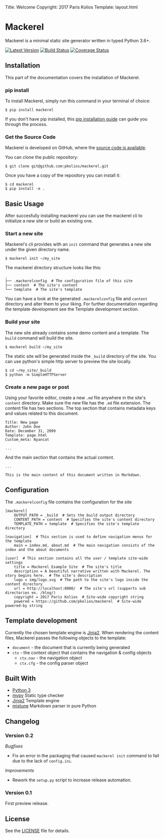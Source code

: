 Title: Welcome
Copyright: 2017 Paris Kolios
Template: layout.html

# Mackerel

Mackerel is a minimal static site generator written in typed Python 3.6+.

[![Latest Version](https://img.shields.io/pypi/v/mackerel.svg)](https://pypi.python.org/pypi/mackerel/)
[![Build Status](https://travis-ci.org/pkolios/mackerel.svg?branch=master)](https://travis-ci.org/pkolios/mackerel)
[![Coverage Status](https://coveralls.io/repos/pkolios/mackerel/badge.svg?branch=master)](https://coveralls.io/r/pkolios/mackerel)

## Installation

This part of the documentation covers the installation of Mackerel.

### pip install

To install Mackerel, simply run this command in your terminal of choice:

```
$ pip install mackerel
```

If you don't have pip installed, this [pip installation guide](https://pip.pypa.io/en/stable/installing/) can guide you through the process.

### Get the Source Code

Mackerel is developed on GitHub, where the [source code is available](https://github.com/pkolios/mackerel).

You can clone the public repository:

```
$ git clone git@github.com:pkolios/mackerel.git
```

Once you have a copy of the repository you can install it:

```
$ cd mackerel
$ pip install -e .
```

## Basic Usage

After succesfully installing mackerel you can use the mackerel cli to initialize a new site or build an existing one.

### Start a new site

Mackerel's cli provides with an `init` command that generates a new site under the given directory name.

```
$ mackerel init ~/my_site
```

The mackerel directory structure looks like this:

```
.
├── .mackerelconfig  # The configuration file of this site
├── content  # The site's content
└── template  # The site's template
```

You can have a look at the generated `.mackerelconfig` file and `content` directory and alter them to your liking.
For further documentation regarding the template development see the Template development section.

### Build your site

The new site already contains some demo content and a template. The `build` command will build the site.

```
$ mackerel build ~/my_site
```

The static site will be generated inside the `_build` directory of the site.
You can use python's simple http server to preview the site locally.

```
$ cd ~/my_site/_build
$ python -m SimpleHTTPServer
```

### Create a new page or post

Using your favorite editor, create a new `.md` file anywhere in the site's `content` directory.
Make sure the new file has the `.md` file extension. The content file has two sections.
The top section that contains metadata keys and values related to this document.

```
Title: New page
Author: John Doe
Date: December 31, 2099
Template: page.html
Custom_meta: Nyancat

...
```

And the main section that contains the actual content.

```
...

This is the main content of this document written in Markdown.
```

## Configuration

The `.mackerelconfig` file contains the configuration for the site

```
[mackerel]
    OUTPUT_PATH = _build  # Sets the build output directory
    CONTENT_PATH = content  # Specifies the site's content directory
    TEMPLATE_PATH = template  # Specifies the site's template directory

[navigation]  # This section is used to define navigation menus for the template
    main = index.md, about.md  # The main navigation consists of the index and the about documents

[user]  # This section contains all the user / template site-wide settings
    title = Mackerel Example Site  # The site's title
    description = A beautiful narrative written with Mackerel. The story begins here.  # The site's description
    logo = img/logo.svg  # The path to the site's logo inside the content directory
    url = http://localhost:8000/  # The site's url (supports sub directories ex. /blog/)
    copyright = 2017 Paris Kolios  # Site-wide copyright string
    powered = https://github.com/pkolios/mackerel  # Site-wide powered-by string
```

## Template development

Currently the chosen template engine is [Jinja2](http://jinja.pocoo.org/).
When rendering the content files, Mackerel passes the following objects to the template:

* `document` - the document that is currently being generated
* `ctx` - the context object that contains the navigation & config objects
    * `ctx.nav` - the navigation object
    * `ctx.cfg` - the config parser object


## Built With

* [Python 3](https://www.python.org/)
* [mypy](http://mypy.readthedocs.io) Static type checker
* [Jinja2](http://jinja.pocoo.org/) Template engine
* [mistune](http://mistune.readthedocs.io) Markdown parser in pure Python

## Changelog

### Version 0.2

*Bugfixes*

- Fix an error in the packaging that caused ``mackerel init`` command to fail
  due to the lack of ``config.ini``.

*Improvements*

- Rework the ``setup.py`` script to increase release automation.

### Version 0.1

First preview release.

## License

See the [LICENSE](https://raw.githubusercontent.com/pkolios/mackerel/master/LICENSE) file for details.
